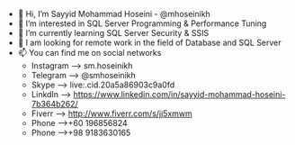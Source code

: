 - 👋 Hi, I’m Sayyid Mohammad Hoseini - @mhoseinikh
- 👀 I’m interested in SQL Server Programming & Performance Tuning
- 🌱 I’m currently learning SQL Server Security & SSIS
- 💞️ I am looking for remote work in the field of Database and SQL Server
- 📫 You can find me on social networks
   * Instagram --> sm.hoseinikh
   * Telegram  --> @smhoseinikh
   * Skype     --> live:.cid.20a5a86903c9a0fd
   * LinkdIn   --> https://www.linkedin.com/in/sayyid-mohammad-hoseini-7b364b262/
   * Fiverr    --> http://www.fiverr.com/s/jj5xmwm
   * Phone     -->+60 196856824
   * Phone     -->+98 9183630165

<!---
mhoseinikh/mhoseinikh is a ✨ special ✨ repository because its `README.md` (this file) appears on your GitHub profile.
You can click the Preview link to take a look at your changes.
--->
